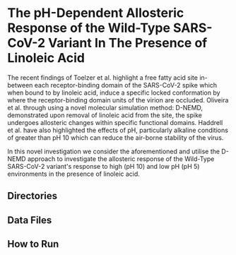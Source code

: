 # The pH-Dependent Allosteric Response of the Wild-Type SARS-CoV-2 Variant In The Presence of Linoleic Acid

The recent findings of Toelzer et al. highlight a free fatty acid site in-between each receptor-binding domain of the SARS-CoV-2 spike which when bound to by linoleic acid, induce a specific locked conformation by where the receptor-binding domain units of the virion are occluded. Oliveira et al. through using a novel molecular simulation method: D-NEMD, demonstrated upon removal of linoleic acid from the site, the spike undergoes allosteric changes within specific functional domains. Haddrell et al. have also highlighted the effects of pH, particularly alkaline conditions of greater than pH 10 which can reduce the air-borne stability of the virus.

In this novel investigation we consider the aforementioned and utilise the D-NEMD approach to investigate the allosteric response of the Wild-Type SARS-CoV-2 variant's response to high (pH 10) and low pH (pH 5) environments in the presence of linoleic acid.

## Directories

## Data Files

## How to Run

